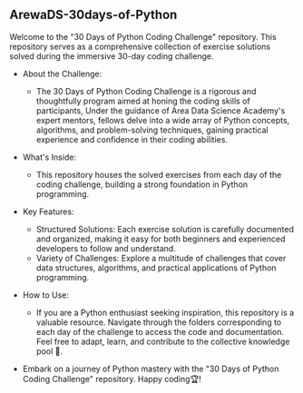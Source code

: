 ## ArewaDS-30days-of-Python

Welcome to the "30 Days of Python Coding Challenge" repository. This repository serves as a comprehensive collection of exercise solutions solved during the immersive 30-day coding challenge.

- About the Challenge:
  - The 30 Days of Python Coding Challenge is a rigorous and thoughtfully program aimed at honing the coding skills of participants, Under the guidance of Area Data Science Academy's expert mentors, fellows delve into a wide array of Python concepts, algorithms, and problem-solving techniques, gaining practical experience and confidence in their coding abilities.

- What's Inside:
  - This repository houses the solved exercises from each day of the coding challenge, building a strong foundation in Python programming.

- Key Features:
  - Structured Solutions: Each exercise solution is carefully documented and organized, making it easy for both beginners and experienced developers to follow and understand.
  - Variety of Challenges: Explore a multitude of challenges that cover data structures, algorithms, and practical applications of Python programming.

- How to Use:
  - If you are a Python enthusiast seeking inspiration, this repository is a valuable resource. Navigate through the folders corresponding to each day of the challenge to access the code and documentation. Feel free to adapt, learn, and contribute to the collective knowledge pool 🚀.

 - Embark on a journey of Python mastery with the "30 Days of Python Coding Challenge" repository. Happy coding🏆!
